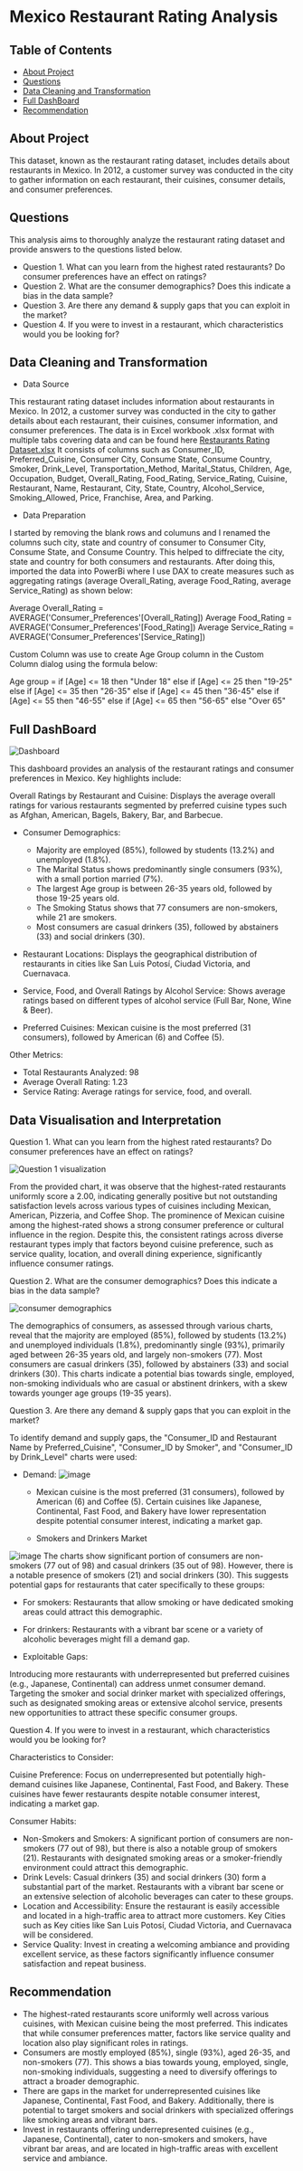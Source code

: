 # Mexico Restaurant Rating Analysis

## Table of Contents
- [About Project](#About-Project)
- [Questions](#Questions)
- [Data Cleaning and Transformation](#Data-Cleaning-and-Transformation)
- [Full DashBoard](#Full-DashBoard)
- [Recommendation](#Recommendation)

## About Project
This dataset, known as the restaurant rating dataset, includes details about restaurants in Mexico. In 2012, a customer survey was conducted in the city to gather information on each restaurant, their cuisines, consumer details, and consumer preferences.

## Questions
This analysis aims to thoroughly analyze the restaurant rating dataset and provide answers to the questions listed below.
- Question 1. 
What can you learn from the highest rated restaurants? Do consumer preferences have an effect on ratings?
- Question 2. 
What are the consumer demographics? Does this indicate a bias in the data sample?
- Question 3. 
Are there any demand & supply gaps that you can exploit in the market?
- Question 4. 
If you were to invest in a restaurant, which characteristics would you be looking for?

## Data Cleaning and Transformation

 - Data Source

This restaurant rating dataset includes information about restaurants in Mexico. In 2012, a customer survey was conducted in the city to gather details about each restaurant, their cuisines, consumer information, and consumer preferences. The data is in Excel workbook .xlsx format with multiple tabs covering data and can be found here [Restaurants Rating Dataset.xlsx](https://github.com/user-attachments/files/16553812/Project.2.xlsx) It consists of columns such as Consumer_ID,	Preferred_Cuisine,	Consumer City,	Consume State,	Consume Country,	Smoker,	Drink_Level,	Transportation_Method,	Marital_Status,	Children,	Age,	Occupation,	Budget,	Overall_Rating,	Food_Rating,	Service_Rating,	Cuisine,	Restaurant, Name,	Restaurant, City,	State,	Country,	Alcohol_Service,	Smoking_Allowed,	Price,	Franchise,	Area, and Parking.

- Data Preparation

I started by removing the blank rows and columuns and I renamed the columns such city, state and country of consumer to Consumer City,	Consume State, and	Consume Country. This helped to diffreciate the city, state and country for both consumers and restaurants. After doing this, imported the data into PowerBi where I use DAX to create measures such as aggregating ratings (average Overall_Rating, average Food_Rating, average Service_Rating) as shown below:

Average Overall_Rating = AVERAGE('Consumer_Preferences'[Overall_Rating])
Average Food_Rating = AVERAGE('Consumer_Preferences'[Food_Rating])
Average Service_Rating = AVERAGE('Consumer_Preferences'[Service_Rating])

Custom Column was use to create Age Group column in the Custom Column dialog using the formula below:

Age group = if [Age] <= 18 then "Under 18"
else if [Age] <= 25 then "19-25"
else if [Age] <= 35 then "26-35"
else if [Age] <= 45 then "36-45"
else if [Age] <= 55 then "46-55"
else if [Age] <= 65 then "56-65"
else "Over 65"

## Full DashBoard

![Dashboard](https://github.com/user-attachments/assets/c906d552-0eca-4fc4-beeb-9be817224ff1)

This dashboard provides an analysis of the restaurant ratings and consumer preferences in Mexico. Key highlights include:

Overall Ratings by Restaurant and Cuisine: Displays the average overall ratings for various restaurants segmented by preferred cuisine types such as Afghan, American, Bagels, Bakery, Bar, and Barbecue.

- Consumer Demographics:
  - Majority are employed (85%), followed by students (13.2%) and unemployed (1.8%).
  - The Marital Status shows predominantly single consumers (93%), with a small portion married (7%).
  - The largest Age group is between 26-35 years old, followed by those 19-25 years old.
  - The Smoking Status shows that 77 consumers are non-smokers, while 21 are smokers.
  - Most consumers are casual drinkers (35), followed by abstainers (33) and social drinkers (30).

- Restaurant Locations: Displays the geographical distribution of restaurants in cities like San Luis Potosí, Ciudad Victoria, and Cuernavaca.
- Service, Food, and Overall Ratings by Alcohol Service: Shows average ratings based on different types of alcohol service (Full Bar, None, Wine & Beer).
- Preferred Cuisines: Mexican cuisine is the most preferred (31 consumers), followed by American (6) and Coffee (5).

Other Metrics:
- Total Restaurants Analyzed: 98
- Average Overall Rating: 1.23
- Service Rating: Average ratings for service, food, and overall.

## Data Visualisation and Interpretation
Question 1. 
What can you learn from the highest rated restaurants? Do consumer preferences have an effect on ratings?

![Question 1 visualization](https://github.com/user-attachments/assets/ecd6b9ea-e0e6-49ef-973d-c25b77755468)

From the provided chart, it was observe that the highest-rated restaurants uniformly score a 2.00, indicating generally positive but not outstanding satisfaction levels across various types of cuisines including Mexican, American, Pizzeria, and Coffee Shop. The prominence of Mexican cuisine among the highest-rated shows a strong consumer preference or cultural influence in the region. Despite this, the consistent ratings across diverse restaurant types imply that factors beyond cuisine preference, such as service quality, location, and overall dining experience, significantly influence consumer ratings.

Question 2. 
What are the consumer demographics? Does this indicate a bias in the data sample?

![consumer demographics](https://github.com/user-attachments/assets/29f7b62b-d2d7-4e23-85af-9e7b5448a8d8)

The demographics of consumers, as assessed through various charts, reveal that the majority are employed (85%), followed by students (13.2%) and unemployed individuals (1.8%), predominantly single (93%), primarily aged between 26-35 years old, and largely non-smokers (77). Most consumers are casual drinkers (35), followed by abstainers (33) and social drinkers (30). This charts indicate a potential bias towards single, employed, non-smoking individuals who are casual or abstinent drinkers, with a skew towards younger age groups (19-35 years).

Question 3. 
Are there any demand & supply gaps that you can exploit in the market?

To identify demand and supply gaps,  the "Consumer_ID and Restaurant Name by Preferred_Cuisine", "Consumer_ID by Smoker", and "Consumer_ID by Drink_Level" charts were used:

- Demand:
  ![image](https://github.com/user-attachments/assets/17d59ee9-67b1-4c5c-a88d-bf90231e34f2)
  
  - Mexican cuisine is the most preferred (31 consumers), followed by American (6) and Coffee (5). Certain cuisines like Japanese, Continental, Fast Food, and Bakery have lower representation despite potential consumer interest, indicating a market gap.

  - Smokers and Drinkers Market

![image](https://github.com/user-attachments/assets/edc8f4d5-4b70-4ca6-bfe0-52a3f6a51c1a)
The charts show significant portion of consumers are non-smokers (77 out of 98) and casual drinkers (35 out of 98). However, there is a notable presence of smokers (21) and social drinkers (30). This suggests potential gaps for restaurants that cater specifically to these groups:
  - For smokers: Restaurants that allow smoking or have dedicated smoking areas could attract this demographic.
  - For drinkers: Restaurants with a vibrant bar scene or a variety of alcoholic beverages might fill a demand gap.

- Exploitable Gaps:

Introducing more restaurants with underrepresented but preferred cuisines (e.g., Japanese, Continental) can address unmet consumer demand.
Targeting the smoker and social drinker market with specialized offerings, such as designated smoking areas or extensive alcohol service, presents new opportunities to attract these specific consumer groups.

Question 4. 
If you were to invest in a restaurant, which characteristics would you be looking for?

Characteristics to Consider:

Cuisine Preference: Focus on underrepresented but potentially high-demand cuisines like Japanese, Continental, Fast Food, and Bakery. These cuisines have fewer restaurants despite notable consumer interest, indicating a market gap.

Consumer Habits:
- Non-Smokers and Smokers: A significant portion of consumers are non-smokers (77 out of 98), but there is also a notable group of smokers (21). Restaurants with designated smoking areas or a smoker-friendly environment could attract this demographic.
- Drink Levels: Casual drinkers (35) and social drinkers (30) form a substantial part of the market. Restaurants with a vibrant bar scene or an extensive selection of alcoholic beverages can cater to these groups.
- Location and Accessibility: Ensure the restaurant is easily accessible and located in a high-traffic area to attract more customers. Key Cities such as Key cities like San Luis Potosí, Ciudad Victoria, and Cuernavaca will be considered.
- Service Quality: Invest in creating a welcoming ambiance and providing excellent service, as these factors significantly influence consumer satisfaction and repeat business.

## Recommendation

- The highest-rated restaurants score uniformly well across various cuisines, with Mexican cuisine being the most preferred. This indicates that while consumer preferences matter, factors like service quality and location also play significant roles in ratings.
- Consumers are mostly employed (85%), single (93%), aged 26-35, and non-smokers (77). This shows a bias towards young, employed, single, non-smoking individuals, suggesting a need to diversify offerings to attract a broader demographic.
- There are gaps in the market for underrepresented cuisines like Japanese, Continental, Fast Food, and Bakery. Additionally, there is potential to target smokers and social drinkers with specialized offerings like smoking areas and vibrant bars.
- Invest in restaurants offering underrepresented cuisines (e.g., Japanese, Continental), cater to non-smokers and smokers, have vibrant bar areas, and are located in high-traffic areas with excellent service and ambiance.
